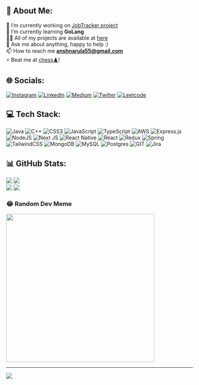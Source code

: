 
## 💫 About Me:
🔭 I’m currently working on [JobTracker project](https://github.com/anshnarula5/jobTracker)<br>
🌱 I’m currently learning **GoLang**<br>
👨‍💻 All of my projects are available at [here](https://xanshnarula.vercel.app/)<br>
💬 Ask me about anything, happy to help :)<br>
📫 How to reach me **anshnarula55@gmail.com**<br>
⚡ Beat me at [chess♟️](https://www.chess.com/member/ansh_055)!


## 🌐 Socials:
[![Instagram](https://img.shields.io/badge/Instagram-%23E4405F.svg?logo=Instagram&logoColor=white)](https://instagram.com/anshnarula5) 
[![LinkedIn](https://img.shields.io/badge/LinkedIn-%230077B5.svg?logo=linkedin&logoColor=white)](https://linkedin.com/in/anshnarula) 
[![Medium](https://img.shields.io/badge/Medium-12100E?logo=medium&logoColor=white)](https://medium.com/@anshnarula55) 
[![Twitter](https://img.shields.io/badge/Twitter-%231DA1F2.svg?logo=Twitter&logoColor=white)](https://twitter.com/narula_ansh)
[![Leetcode](https://img.shields.io/badge/leetcode-white?logo=leetcode)](https://leetcode.com/Ansh_5/)


## 💻 Tech Stack:
![Java](https://img.shields.io/badge/java-%23ED8B00.svg?style=for-the-badge&logo=openjdk&logoColor=white) ![C++](https://img.shields.io/badge/c++-%2300599C.svg?style=for-the-badge&logo=c%2B%2B&logoColor=white) ![CSS3](https://img.shields.io/badge/css3-%231572B6.svg?style=for-the-badge&logo=css3&logoColor=white) ![JavaScript](https://img.shields.io/badge/javascript-%23323330.svg?style=for-the-badge&logo=javascript&logoColor=%23F7DF1E) ![TypeScript](https://img.shields.io/badge/typescript-%23007ACC.svg?style=for-the-badge&logo=typescript&logoColor=white) ![AWS](https://img.shields.io/badge/AWS-%23FF9900.svg?style=for-the-badge&logo=amazon-aws&logoColor=white) ![Express.js](https://img.shields.io/badge/express.js-%23404d59.svg?style=for-the-badge&logo=express&logoColor=%2361DAFB) ![NodeJS](https://img.shields.io/badge/node.js-6DA55F?style=for-the-badge&logo=node.js&logoColor=white) ![Next JS](https://img.shields.io/badge/Next-black?style=for-the-badge&logo=next.js&logoColor=white) ![React Native](https://img.shields.io/badge/react_native-%2320232a.svg?style=for-the-badge&logo=react&logoColor=%2361DAFB) ![React](https://img.shields.io/badge/react-%2320232a.svg?style=for-the-badge&logo=react&logoColor=%2361DAFB) ![Redux](https://img.shields.io/badge/redux-%23593d88.svg?style=for-the-badge&logo=redux&logoColor=white) ![Spring](https://img.shields.io/badge/spring-%236DB33F.svg?style=for-the-badge&logo=spring&logoColor=white) ![TailwindCSS](https://img.shields.io/badge/tailwindcss-%2338B2AC.svg?style=for-the-badge&logo=tailwind-css&logoColor=white) ![MongoDB](https://img.shields.io/badge/MongoDB-%234ea94b.svg?style=for-the-badge&logo=mongodb&logoColor=white) ![MySQL](https://img.shields.io/badge/mysql-%2300000f.svg?style=for-the-badge&logo=mysql&logoColor=white) ![Postgres](https://img.shields.io/badge/postgres-%23316192.svg?style=for-the-badge&logo=postgresql&logoColor=white) ![GIT](https://img.shields.io/badge/Git-fc6d26?style=for-the-badge&logo=git&logoColor=white) ![Jira](https://img.shields.io/badge/jira-%230A0FFF.svg?style=for-the-badge&logo=jira&logoColor=white)

## 📊 GitHub Stats:
![](https://github-readme-stats.vercel.app/api?username=anshnarula5&theme=react&hide_border=true&include_all_commits=true&count_private=true)
![](https://github-readme-streak-stats.herokuapp.com/?user=anshnarula5&theme=react&hide_border=true)<br/>
![](https://github-readme-stats.vercel.app/api/top-langs/?username=anshnarula5&theme=react&hide_border=true&include_all_commits=true&count_private=true&layout=pie)
![](https://github-readme-stats.vercel.app/api/wakatime?username=anshnarula5)



### 😂 Random Dev Meme
<img src='https://randommeme-five.vercel.app/' style="height: 400px;"/>

---
[![](https://visitcount.itsvg.in/api?id=anshnarula5&icon=8&color=6)](https://visitcount.itsvg.in)

